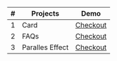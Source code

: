 | # | Projects            | Demo |
|---|---------------------|-----------|
| 1 | Card                | [Checkout](https://thejawadali.github.io/vanilla-js-projects/1-card/)
| 2 | FAQs                | [Checkout](https://thejawadali.github.io/vanilla-js-projects/2-faq/)
| 3 | Paralles Effect     | [Checkout](https://thejawadali.github.io/vanilla-js-projects/3-parallex/)
